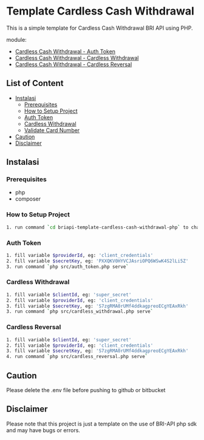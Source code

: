 # Template Cardless Cash Withdrawal

This is a simple template for Cardless Cash Withdrawal BRI API using PHP.

module:
- [Cardless Cash Withdrawal - Auth Token](https://developers.bri.co.id/en/docs/cardless-cash-withdrawal)
- [Cardless Cash Withdrawal - Cardless Withdrawal](https://developers.bri.co.id/en/docs/cardless-cash-withdrawal)
- [Cardless Cash Withdrawal - Cardless Reversal](https://developers.bri.co.id/en/docs/cardless-cash-withdrawal)

## List of Content
- [Instalasi](#instalasi)
  - [Prerequisites](#prerequisites)
  - [How to Setup Project](#how-to-setup-project)
  - [Auth Token](#auth-token)
  - [Cardless Withdrawal](#cardless-withdrawal)
  - [Validate Card Number](#validate-card-number)
- [Caution](#caution)
- [Disclaimer](#disclaimer)

## Instalasi

### Prerequisites
- php
- composer

### How to Setup Project

```bash
1. run command `cd briapi-template-cardless-cash-withdrawal-php` to change directory
```

### Auth Token
```bash
1. fill variable $providerId, eg: 'client_credentials'
2. fill variable $secretKey, eg: 'PXXQKV0HYVCJAsriOPQ6WSwK4S2lLi5Z'
3. run command `php src/auth_token.php serve`
```

### Cardless Withdrawal
```bash
1. fill variable $clientId, eg: 'super_secret'
2. fill variable $providerId, eg: 'client_credentials'
3. fill variable $secretKey, eg: 'S7zgRMA0rUMf4ddkagpreoECgYEAxRkh'
3. run command `php src/cardless_withdrawal.php serve`
```

### Cardless Reversal
```bash
1. fill variable $clientId, eg: 'super_secret'
2. fill variable $providerId, eg: 'client_credentials'
3. fill variable $secretKey, eg: 'S7zgRMA0rUMf4ddkagpreoECgYEAxRkh'
4. run command `php src/cardless_reversal.php serve`
```

## Caution

Please delete the .env file before pushing to github or bitbucket

## Disclaimer

Please note that this project is just a template on the use of BRI-API php sdk and may have bugs or errors.
